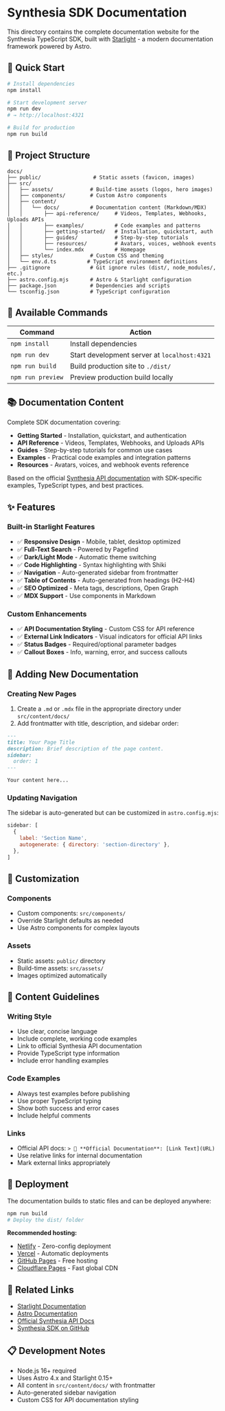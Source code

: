 # Synthesia SDK Documentation

This directory contains the complete documentation website for the Synthesia TypeScript SDK, built with [Starlight](https://starlight.astro.build/) - a modern documentation framework powered by Astro.

## 🚀 Quick Start

```bash
# Install dependencies
npm install

# Start development server
npm run dev
# → http://localhost:4321

# Build for production
npm run build
```

## 📁 Project Structure

```
docs/
├── public/                 # Static assets (favicon, images)
├── src/
│   ├── assets/            # Build-time assets (logos, hero images)
│   ├── components/        # Custom Astro components
│   ├── content/
│   │   └── docs/          # Documentation content (Markdown/MDX)
│   │       ├── api-reference/     # Videos, Templates, Webhooks, Uploads APIs
│   │       ├── examples/          # Code examples and patterns
│   │       ├── getting-started/   # Installation, quickstart, auth
│   │       ├── guides/            # Step-by-step tutorials
│   │       ├── resources/         # Avatars, voices, webhook events
│   │       └── index.mdx          # Homepage
│   ├── styles/            # Custom CSS and theming
│   └── env.d.ts          # TypeScript environment definitions
├── .gitignore             # Git ignore rules (dist/, node_modules/, etc.)
├── astro.config.mjs       # Astro & Starlight configuration
├── package.json           # Dependencies and scripts
└── tsconfig.json          # TypeScript configuration
```

## 🧞 Available Commands

| Command | Action |
|---------|--------|
| `npm install` | Install dependencies |
| `npm run dev` | Start development server at `localhost:4321` |
| `npm run build` | Build production site to `./dist/` |
| `npm run preview` | Preview production build locally |

## 📚 Documentation Content

Complete SDK documentation covering:

- **Getting Started** - Installation, quickstart, and authentication
- **API Reference** - Videos, Templates, Webhooks, and Uploads APIs  
- **Guides** - Step-by-step tutorials for common use cases
- **Examples** - Practical code examples and integration patterns
- **Resources** - Avatars, voices, and webhook events reference

Based on the official [Synthesia API documentation](https://docs.synthesia.io/reference) with SDK-specific examples, TypeScript types, and best practices.

## ✨ Features

### Built-in Starlight Features
- ✅ **Responsive Design** - Mobile, tablet, desktop optimized
- ✅ **Full-Text Search** - Powered by Pagefind
- ✅ **Dark/Light Mode** - Automatic theme switching
- ✅ **Code Highlighting** - Syntax highlighting with Shiki
- ✅ **Navigation** - Auto-generated sidebar from frontmatter
- ✅ **Table of Contents** - Auto-generated from headings (H2-H4)
- ✅ **SEO Optimized** - Meta tags, descriptions, Open Graph
- ✅ **MDX Support** - Use components in Markdown

### Custom Enhancements
- ✅ **API Documentation Styling** - Custom CSS for API reference
- ✅ **External Link Indicators** - Visual indicators for official API links
- ✅ **Status Badges** - Required/optional parameter badges
- ✅ **Callout Boxes** - Info, warning, error, and success callouts

## 📝 Adding New Documentation

### Creating New Pages

1. Create a `.md` or `.mdx` file in the appropriate directory under `src/content/docs/`
2. Add frontmatter with title, description, and sidebar order:

```markdown
---
title: Your Page Title
description: Brief description of the page content.
sidebar:
  order: 1
---

Your content here...
```

### Updating Navigation

The sidebar is auto-generated but can be customized in `astro.config.mjs`:

```javascript
sidebar: [
  {
    label: 'Section Name',
    autogenerate: { directory: 'section-directory' },
  },
]
```

## 🎨 Customization

### Components
- Custom components: `src/components/`
- Override Starlight defaults as needed
- Use Astro components for complex layouts

### Assets
- Static assets: `public/` directory  
- Build-time assets: `src/assets/`
- Images optimized automatically

## 📄 Content Guidelines

### Writing Style
- Use clear, concise language
- Include complete, working code examples
- Link to official Synthesia API documentation
- Provide TypeScript type information
- Include error handling examples

### Code Examples
- Always test examples before publishing
- Use proper TypeScript typing
- Show both success and error cases
- Include helpful comments

### Links
- Official API docs: `> 📖 **Official Documentation**: [Link Text](URL)`
- Use relative links for internal documentation
- Mark external links appropriately

## 🚀 Deployment

The documentation builds to static files and can be deployed anywhere:

```bash
npm run build
# Deploy the dist/ folder
```

**Recommended hosting:**
- [Netlify](https://netlify.com/) - Zero-config deployment
- [Vercel](https://vercel.com/) - Automatic deployments  
- [GitHub Pages](https://pages.github.com/) - Free hosting
- [Cloudflare Pages](https://pages.cloudflare.com/) - Fast global CDN

## 🔗 Related Links

- [Starlight Documentation](https://starlight.astro.build/)
- [Astro Documentation](https://docs.astro.build/)
- [Official Synthesia API Docs](https://docs.synthesia.io/reference)
- [Synthesia SDK on GitHub](https://github.com/androettop/synthesia-sdk)

## 📋 Development Notes

- Node.js 16+ required
- Uses Astro 4.x and Starlight 0.15+
- All content in `src/content/docs/` with frontmatter
- Auto-generated sidebar navigation
- Custom CSS for API documentation styling